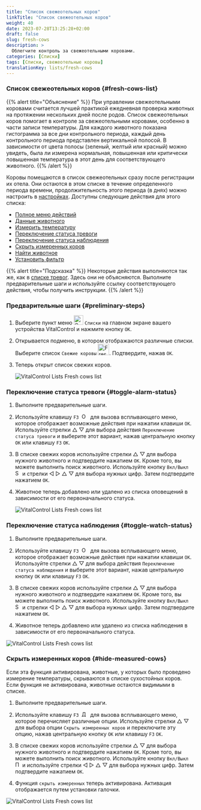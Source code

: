 ```yaml
---
title: "Список свежеотельных коров"
linkTitle: "Список свежеотельных коров"
weight: 40
date: 2023-07-28T13:25:28+02:00
draft: false
slug: fresh-cows
description: >
  Облегчите контроль за свежеотельными коровами.
categories: [Списки]
tags: [Списки, свежеотельные коровы]
translationKey: lists/fresh-cows
---
```

### Список свежеотельных коров {#fresh-cows-list}

{{% alert title="Объяснение" %}}
При управлении свежеотельными коровами считается лучшей практикой ежедневная проверка животных на протяжении нескольких дней после родов. Список свежеотельных коров помогает в контроле за свежеотельными коровами, особенно в части записи температуры. Для каждого животного показана гистограмма за все дни контрольного периода, каждый день контрольного периода представлен вертикальной полосой. В зависимости от цвета полосы (зеленый, желтый или красный) можно увидеть, была ли измерена нормальная, повышенная или критически повышенная температура в этот день для соответствующего животного.
{{% /alert %}}

Коровы помещаются в список свежеотельных сразу после регистрации их отела. Они остаются в этом списке в течение определенного периода времени, продолжительность этого периода (в днях) можно настроить в [настройках](../../settings/data-acquisition/#период-контроля-свежих-коров).
 Доступны следующие действия для этого списка:

- [Полное меню действий](../alarm/#полное-меню-действий)
- [Данные животного](../alarm/#данные-о-животных)
- [Измерить температуру](../alarm/#измерение-температуры)
- [Переключение статуса тревоги](#переключение-статуса-тревоги)
- [Переключение статуса наблюдения](#переключение-статуса-наблюдения)
- [Скрыть измеренных коров](#скрыть-измеренных-коров)
- [Найти животное](../alarm/#поиск-животного)
- [Установить фильтр](../alarm/#установка-фильтра)

{{% alert title="Подсказка" %}}
Некоторые действия выполняются так же, как в [списке тревог](../alarm). Здесь они не объясняются. Выполните предварительные шаги и используйте ссылку соответствующего действия, чтобы получить инструкции.
{{% /alert %}}

### Предварительные шаги {#preliminary-steps}

1. Выберите пункт меню <img src="/icons/main/lists.svg" width="25" align="bottom" alt="Списки" /> `Списки` на главном экране вашего устройства VitalControl и нажмите кнопку `OK`.

2. Открывается подменю, в котором отображаются различные списки. Выберите список `Свежие коровы` <img src="/icons/lists/freshcows.svg" width="30" align="bottom" alt="Fresh-cows" />. Подтвердите, нажав `OK`.

3. Теперь открыт список свежих коров.

   ![VitalControl Lists Fresh cows list](../images/firststeps4.png "Список свежих коров")

### Переключение статуса тревоги {#toggle-alarm-status}

1. Выполните предварительные шаги.

2. Используйте клавишу `F3` &nbsp;<img src="/icons/footer/open-popup.svg" width="15" align="bottom" alt="Open popup" />&nbsp; для вызова всплывающего меню, которое отображает возможные действия при нажатии клавиши `OK`. Используйте стрелки △ ▽ для выбора действия `Переключение статуса тревоги` и выберите этот вариант, нажав центральную кнопку `OK` или клавишу `F3` `OK`.

3. В списке свежих коров используйте стрелки △ ▽ для выбора нужного животного и подтвердите нажатием `OK`. Кроме того, вы можете выполнить поиск животного. Используйте кнопку `Вкл/Выкл` <img src="/icons/footer/search.svg" width="15" align="bottom" alt="Search" /> и стрелки ◁ ▷ △ ▽ для выбора нужных цифр. Затем подтвердите нажатием `OK`.

4. Животное теперь добавлено или удалено из списка оповещений в зависимости от его первоначального статуса.

   ![VitalControl Lists Fresh cows list](../images/togglealarmstatus.png "Переключение статуса тревоги")

### Переключение статуса наблюдения {#toggle-watch-status}

1. Выполните предварительные шаги.

2. Используйте клавишу `F3` &nbsp;<img src="/icons/footer/open-popup.svg" width="15" align="bottom" alt="Open popup" />&nbsp; для вызова всплывающего меню, которое отображает возможные действия при нажатии клавиши `OK`. Используйте стрелки △ ▽ для выбора действия `Переключение статуса наблюдения` и выберите этот вариант, нажав центральную кнопку `OK` или клавишу `F3` `OK`.

3. В списке свежих коров используйте стрелки △ ▽ для выбора нужного животного и подтвердите нажатием `OK`. Кроме того, вы можете выполнить поиск животного. Используйте кнопку `Вкл/Выкл` <img src="/icons/footer/search.svg" width="15" align="bottom" alt="Search" /> и стрелки ◁ ▷ △ ▽ для выбора нужных цифр. Затем подтвердите нажатием `OK`.

4. Животное теперь добавлено или удалено из списка наблюдения в зависимости от его первоначального статуса.

![VitalControl Lists Fresh cows list](../images/togglewatchstatus.png "Переключить статус наблюдения")

### Скрыть измеренных коров {#hide-measured-cows}

Если эта функция активирована, животные, у которых было проведено измерение температуры, скрываются в списке сухостойных коров. Если функция не активирована, животные остаются видимыми в списке.

1. Выполните предварительные шаги.

2. Используйте клавишу `F3` &nbsp;<img src="/icons/footer/open-popup.svg" width="15" align="bottom" alt="Действия" />&nbsp; для вызова всплывающего меню, которое перечисляет различные опции. Используйте стрелки △ ▽ для выбора опции `Скрыть измеренных коров` и переключите эту опцию, нажав центральную кнопку `OK` или клавишу `F3` `OK`.

3. В списке свежих коров используйте стрелки △ ▽ для выбора нужного животного и подтвердите нажатием `OK`. Кроме того, вы можете выполнить поиск животного. Используйте кнопку `Вкл/Выкл` <img src="/icons/footer/search.svg" width="15" align="bottom" alt="Поиск" /> и используйте стрелки ◁ ▷ △ ▽ для выбора нужных цифр. Затем подтвердите нажатием `OK`.

4. Функция `скрыть измеренных` теперь активирована. Активация отображается путем установки галочки.

![VitalControl Lists Fresh cows list](../images/hidemeasuredcows.png "Скрыть измеренных коров")
